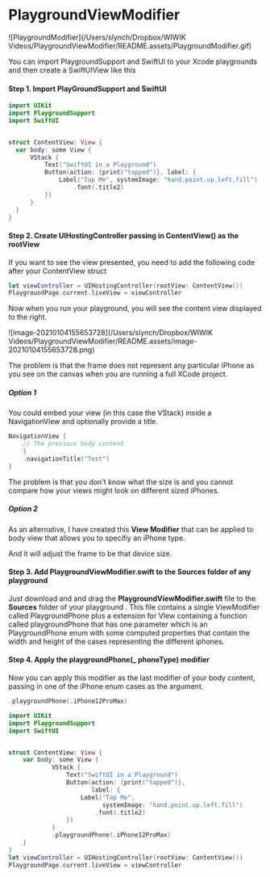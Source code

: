 # PlaygroundViewModifier

![PlaygroundModifier](/Users/slynch/Dropbox/WIWIK Videos/PlaygroundViewModifier/README.assets/PlaygroundModifier.gif)

You can import PlaygroundSupport and SwiftUI to your Xcode playgrounds and then create a SwiftUIView like this
#### Step 1. Import PlayGroundSupport and SwiftUI

`````swift
import UIKit
import PlaygroundSupport
import SwiftUI


struct ContentView: View {
  var body: some View {
      VStack {
          Text("SwiftUI in a Playground")
          Button(action: {print("tapped")}, label: {
              Label("Tap Me", systemImage: "hand.point.up.left.fill")
                  .font(.title2)
          })
      }
  }
}
`````

#### Step 2. Create UIHostingController passing in ContentView() as the rootView

If you want to see the view presented, you need to add the following code after your ContentView struct

`````swift
let viewController = UIHostingController(rootView: ContentView())
PlaygroundPage.current.liveView = viewController
`````

Now when you run your playground, you will see the content view displayed to the right.

![image-20210104155653728](/Users/slynch/Dropbox/WIWIK Videos/PlaygroundViewModifier/README.assets/image-20210104155653728.png)

The problem is that the frame does not represent any particular iPhone as you see on the canvas when you are running a full XCode project.

##### Option 1

You could embed your view (in this case the VStack) inside a NavigationView and optionally provide a title.

`````swift
NavigationView {
    // The previous body content
    }
    .navigationTitle("Test")
}
`````

The problem is that you don't know what the size is and you cannot compare how your views might look on different sized iPhones.

##### Option 2

As an alternative, I have created this **View Modifier** that can be applied to body view that allows you to specifiy an iPhone type.  

And it will adjust the frame to be that device size.

#### Step 3. Add PlaygroundViewModifier.swift to the Sources folder of any playground

Just download and and drag the **PlaygroundViewModifier.swift** file to the **Sources** folder of your playground .  This file contains a single ViewModifier called PlaygroundPhone plus a extension for VIew containing a function called playgroundPhone that has one parameter which is an PlaygroundPhone enum with some computed properties that contain the width and height of the cases representing the different iphones.

#### Step 4. Apply the playgroundPhone(_ phoneType) modifier

Now you can apply this modifier as the last modifier of your body content, passing in one of the iPhone enum cases as the argument.

`````swift
.playgroundPhone(.iPhone12ProMax)
`````

`````swift
import UIKit
import PlaygroundSupport
import SwiftUI


struct ContentView: View {
    var body: some View {
            VStack {
                Text("SwiftUI in a Playground")
                Button(action: {print("tapped")},
                       label: {
                    Label("Tap Me",
                          systemImage: "hand.point.up.left.fill")
                        .font(.title2)
                })
            }
            .playgroundPhone(.iPhone12ProMax)
    }
}
let viewController = UIHostingController(rootView: ContentView())
PlaygroundPage.current.liveView = viewController
`````

